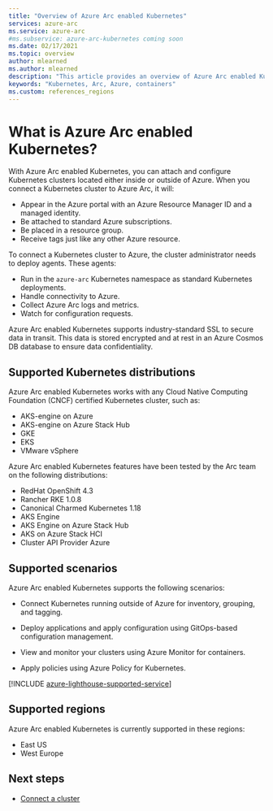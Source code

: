 ```yaml
---
title: "Overview of Azure Arc enabled Kubernetes"
services: azure-arc
ms.service: azure-arc
#ms.subservice: azure-arc-kubernetes coming soon
ms.date: 02/17/2021
ms.topic: overview
author: mlearned
ms.author: mlearned
description: "This article provides an overview of Azure Arc enabled Kubernetes."
keywords: "Kubernetes, Arc, Azure, containers"
ms.custom: references_regions
---
```


# What is Azure Arc enabled Kubernetes?

With Azure Arc enabled Kubernetes, you can attach and configure Kubernetes clusters located either inside or outside of Azure. When you connect a Kubernetes cluster to Azure Arc, it will:
* Appear in the Azure portal with an Azure Resource Manager ID and a managed identity. 
* Be attached to standard Azure subscriptions.
* Be placed in a resource group.
* Receive tags just like any other Azure resource. 

To connect a Kubernetes cluster to Azure, the cluster administrator needs to deploy agents. These agents:
* Run in the `azure-arc` Kubernetes namespace as standard Kubernetes deployments.
* Handle connectivity to Azure.
* Collect Azure Arc logs and metrics.
* Watch for configuration requests. 

Azure Arc enabled Kubernetes supports industry-standard SSL to secure data in transit. This data is stored encrypted and at rest in an Azure Cosmos DB database to ensure data confidentiality.
 
## Supported Kubernetes distributions

Azure Arc enabled Kubernetes works with any Cloud Native Computing Foundation (CNCF) certified Kubernetes cluster, such as:
* AKS-engine on Azure
* AKS-engine on Azure Stack Hub
* GKE
* EKS
* VMware vSphere

Azure Arc enabled Kubernetes features have been tested by the Arc team on the following distributions:
* RedHat OpenShift 4.3
* Rancher RKE 1.0.8
* Canonical Charmed Kubernetes 1.18
* AKS Engine
* AKS Engine on Azure Stack Hub
* AKS on Azure Stack HCI
* Cluster API Provider Azure

## Supported scenarios 

Azure Arc enabled Kubernetes supports the following scenarios: 

* Connect Kubernetes running outside of Azure for inventory, grouping, and tagging.

* Deploy applications and apply configuration using GitOps-based configuration management. 

* View and monitor your clusters using Azure Monitor for containers. 

* Apply policies using Azure Policy for Kubernetes. 

[!INCLUDE [azure-lighthouse-supported-service](../../../includes/azure-lighthouse-supported-service.md)]

## Supported regions 

Azure Arc enabled Kubernetes is currently supported in these regions: 

* East US 
* West Europe

## Next steps

* [Connect a cluster](./connect-cluster.md)
